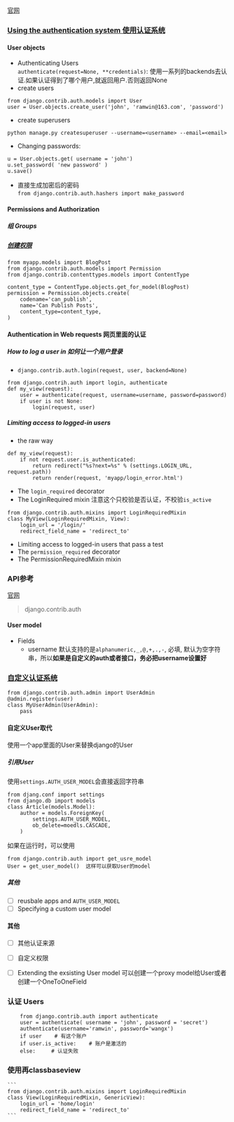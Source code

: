 [官网](https://docs.djangoproject.com/en/3.1/#common-web-application-tools)

### [Using the authentication system 使用认证系统](https://docs.djangoproject.com/en/2.1/topics/auth/default/#authentication-in-web-requests)

#### User objects
* Authenticating Users  
`authenticate(request=None, **credentials)`: 使用一系列的backends去认证.如果认证得到了哪个用户,就返回用户.否则返回None
* create users
```
from django.contrib.auth.models import User
user = User.objects.create_user('john', 'ramwin@163.com', 'password')
```
* create superusers
```
python manage.py createsuperuser --username=<username> --email=<email>
```
* Changing passwords:
```
u = User.objects.get( username = 'john')
u.set_password( 'new password' )
u.save()
```
* 直接生成加密后的密码  
`from django.contrib.auth.hashers import make_password`

#### Permissions and Authorization
##### 组 Groups

##### [创建权限](https://docs.djangoproject.com/en/3.1/topics/auth/default/#programmatically-creating-permissions)
```
from myapp.models import BlogPost
from django.contrib.auth.models import Permission
from django.contrib.contenttypes.models import ContentType

content_type = ContentType.objects.get_for_model(BlogPost)
permission = Permission.objects.create(
    codename='can_publish',
    name='Can Publish Posts',
    content_type=content_type,
)
```

#### Authentication in Web requests 网页里面的认证
##### How to log a user in 如何让一个用户登录
* `django.contrib.auth.login(request, user, backend=None)`
```
from django.contrih.auth import login, authenticate
def my_view(request):
    user = authenticate(request, username=username, password=password)
    if user is not None:
        login(request, user)
```

##### Limiting access to logged-in users
* the raw way
```
def my_view(request):
    if not request.user.is_authenticated:
        return redirect("%s?next=%s" % (settings.LOGIN_URL, request.path))
        return render(request, 'myapp/login_error.html')
```
* The `login_required` decorator
* The LoginRequired mixin
注意这个只校验是否认证，不校验`is_active`
```
from django.contrib.auth.mixins import LoginRequiredMixin
class MyView(LoginRequiredMixin, View):
    login_url = '/login/'
    redirect_field_name = 'redirect_to'
```
* Limiting access to logged-in users that pass a test
* The `permission_required` decorator
* The PermissionRequiredMixin mixin


### API参考
[官网](https://docs.djangoproject.com/en/2.1/ref/contrib/auth/)
> django.contrib.auth

#### User model
* Fields
    * username
    默认支持的是`alphanumeric,_,@,+,.,-`, 必填, 默认为空字符串，所以**如果是自定义的auth或者接口，务必把username设置好**

### [自定义认证系统][自定义认证系统]


    from django.contrib.auth.admin import UserAdmin
    @admin.register(user)
    class MyUserAdmin(UserAdmin):
        pass


#### 自定义User取代
使用一个app里面的User来替换django的User
##### 引用User
使用`settings.AUTH_USER_MODEL`会直接返回字符串
```
from djang.conf import settings
from django.db import models
class Article(models.Model):
    author = models.ForeignKey(
        settings.AUTH_USER_MODEL,
        ob_delete=moedls.CASCADE,
    )
```
如果在运行时，可以使用
```
from django.contrib.auth import get_usre_model
User = get_user_model()  这样可以获取User的model
```

##### 其他
* [ ] reusbale apps and `AUTH_USER_MODEL`
* [ ] Specifying a custom user model

#### 其他
* [ ] 其他认证来源
* [ ] 自定义权限
* [ ] Extending the exsisting User model
可以创建一个proxy model给User或者创建一个OneToOneField


### 认证 Users
```
    from django.contrib.auth import authenticate
    user = authenticate( username = 'john', password = 'secret')
    authenticate(username='ramwin', password='wangx')
    if user    # 有这个账户
    if user.is_active:    # 账户是激活的
    else:     # 认证失败
```

### 使用再classbaseview
    ```
    from django.contrib.auth.mixins import LoginRequiredMixin
    class View(LoginRequiredMixin, GenericView):
        login_url = 'home/login'
        redirect_field_name = 'redirect_to'
    ```


[自定义认证系统]: https://docs.djangoproject.com/en/2.1/topics/auth/customizing/
